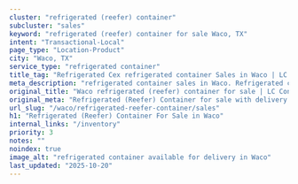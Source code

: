 ```yaml
---
cluster: "refrigerated (reefer) container"
subcluster: "sales"
keyword: "refrigerated (reefer) container for sale Waco, TX"
intent: "Transactional-Local"
page_type: "Location-Product"
city: "Waco, TX"
service_type: "refrigerated container"
title_tag: "Refrigerated Cex refrigerated container Sales in Waco | LC Container"
meta_description: "refrigerated container sales in Waco. Refrigerated containers with climate control. Fast delivery, competitive pricing. Serving refrigerated reefer container area. Quote ID: 470. Call (214) 524-4168 for your free quote today."
original_title: "Waco refrigerated (reefer) container for sale | LC Container"
original_meta: "Refrigerated (Reefer) Container for sale with delivery in Waco, TX. LC Container — local Since 2003. Get pricing today."
url_slug: "/waco/refrigerated-reefer-container/sales"
h1: "Refrigerated (Reefer) Container For Sale in Waco"
internal_links: "/inventory"
priority: 3
notes: ""
noindex: true
image_alt: "refrigerated container available for delivery in Waco"
last_updated: "2025-10-20"
---
```


<!-- TODO: Add unique city/inventory copy, images, and internal links here. -->

